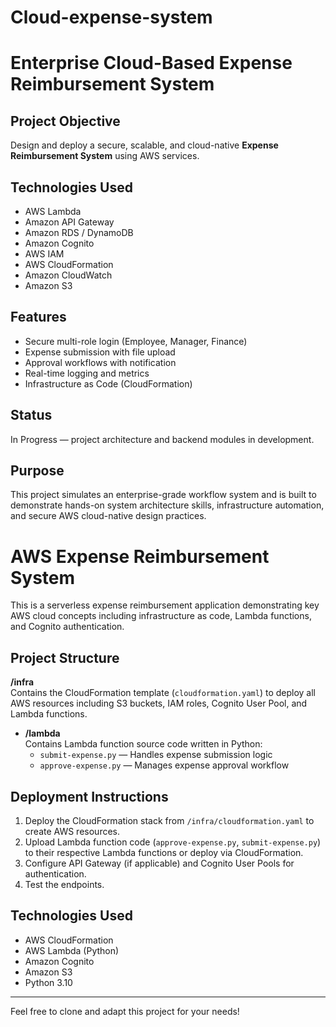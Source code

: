 # Cloud-expense-system
# Enterprise Cloud-Based Expense Reimbursement System

## Project Objective  
Design and deploy a secure, scalable, and cloud-native **Expense Reimbursement System** using AWS services.
## Technologies Used  
- AWS Lambda  
- Amazon API Gateway  
- Amazon RDS / DynamoDB
- Amazon Cognito  
- AWS IAM  
- AWS CloudFormation  
- Amazon CloudWatch  
- Amazon S3  

## Features  
- Secure multi-role login (Employee, Manager, Finance)  
- Expense submission with file upload  
- Approval workflows with notification  
- Real-time logging and metrics  
- Infrastructure as Code (CloudFormation)

## Status  
In Progress — project architecture and backend modules in development.

## Purpose  
This project simulates an enterprise-grade workflow system and is built to demonstrate hands-on system architecture skills, infrastructure automation, and secure AWS cloud-native design practices.
# AWS Expense Reimbursement System

This is a serverless expense reimbursement application demonstrating key AWS cloud concepts including infrastructure as code, Lambda functions, and Cognito authentication.

## Project Structure

**/infra**  
  Contains the CloudFormation template (`cloudformation.yaml`) to deploy all AWS resources including S3 buckets, IAM roles, Cognito User Pool, and Lambda functions.

- **/lambda**  
  Contains Lambda function source code written in Python:  
  - `submit-expense.py` — Handles expense submission logic  
  - `approve-expense.py` — Manages expense approval workflow
## Deployment Instructions

1. Deploy the CloudFormation stack from `/infra/cloudformation.yaml` to create AWS resources.
2. Upload Lambda function code (`approve-expense.py`, `submit-expense.py`) to their respective Lambda functions or deploy via CloudFormation.
3. Configure API Gateway (if applicable) and Cognito User Pools for authentication.
4. Test the endpoints.

## Technologies Used

- AWS CloudFormation
- AWS Lambda (Python)
- Amazon Cognito
- Amazon S3
- Python 3.10

---

Feel free to clone and adapt this project for your needs!

